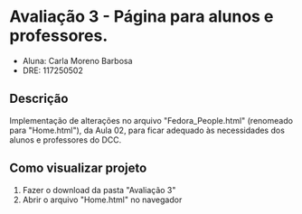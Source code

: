 # Avaliação 3 - Página para alunos e professores.
- Aluna: Carla Moreno Barbosa
- DRE: 117250502

## Descrição
Implementação de alterações no arquivo "Fedora_People.html" (renomeado para "Home.html"), da Aula 02, para ficar adequado às necessidades dos alunos e professores do DCC.

## Como visualizar projeto
1. Fazer o download da pasta "Avaliação 3"
2. Abrir o arquivo "Home.html" no navegador
